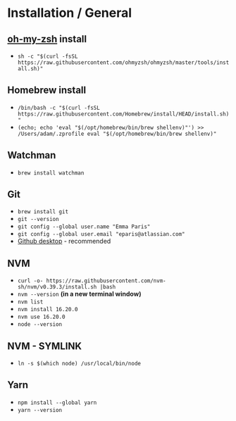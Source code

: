 # Installation / General

## [oh-my-zsh](https://ohmyz.sh/) install

* `sh -c "$(curl -fsSL https://raw.githubusercontent.com/ohmyzsh/ohmyzsh/master/tools/install.sh)"`

## Homebrew install

* `/bin/bash -c "$(curl -fsSL https://raw.githubusercontent.com/Homebrew/install/HEAD/install.sh)"`
* `(echo; echo 'eval "$(/opt/homebrew/bin/brew shellenv)"') >> /Users/adam/.zprofile eval "$(/opt/homebrew/bin/brew shellenv)"`

## Watchman

* `brew install watchman`

## Git

* `brew install git`
* `git --version`
* `git config --global user.name "Emma Paris"`
* `git config --global user.email "eparis@atlassian.com"`
* [Github desktop](https://desktop.github.com) - recommended

## NVM

* `curl -o- https://raw.githubusercontent.com/nvm-sh/nvm/v0.39.3/install.sh |bash`
* `nvm --version` **(in a new terminal window)**
* `nvm list`
* `nvm install 16.20.0`
* `nvm use 16.20.0`
* `node --version`

## NVM - SYMLINK

* `ln -s $(which node) /usr/local/bin/node`

## Yarn

* `npm install --global yarn`
* `yarn --version`

